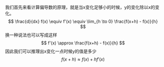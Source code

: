 我们首先来看计算偏导数的原理，就是当x变化足够小的时候，y的变化除以x的变化。
$$
\frac{d}{dx} f(x) \equiv f'(x) \equiv \lim_{h \to 0} \frac{f(x+h) - f(x)}{h}
$$
换一种说法也可以写成这样
$$
f'(x) \approx \frac{f(x+h) - f(x)}{h}
$$
因此我们可以推理出x变化一点时候y的值是多少
$$
f(x+h) \approx f(x) + h f'(x)
$$

